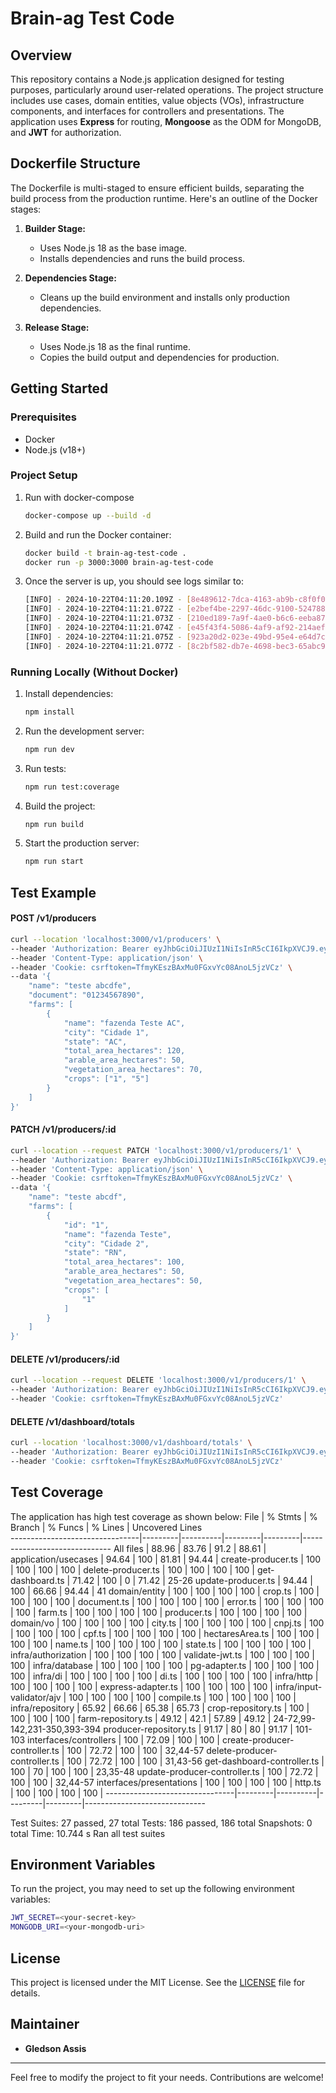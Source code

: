 # Brain-ag Test Code

## Overview

This repository contains a Node.js application designed for testing purposes, particularly around user-related operations. The project structure includes use cases, domain entities, value objects (VOs), infrastructure components, and interfaces for controllers and presentations. The application uses **Express** for routing, **Mongoose** as the ODM for MongoDB, and **JWT** for authorization.

## Dockerfile Structure

The Dockerfile is multi-staged to ensure efficient builds, separating the build process from the production runtime. Here's an outline of the Docker stages:

1. **Builder Stage:**
   - Uses Node.js 18 as the base image.
   - Installs dependencies and runs the build process.

2. **Dependencies Stage:**
   - Cleans up the build environment and installs only production dependencies.

3. **Release Stage:**
   - Uses Node.js 18 as the final runtime.
   - Copies the build output and dependencies for production.

## Getting Started

### Prerequisites

- Docker
- Node.js (v18+)

### Project Setup

1. Run with docker-compose
   ```bash
   docker-compose up --build -d
   ```

2. Build and run the Docker container:

   ```bash
   docker build -t brain-ag-test-code .
   docker run -p 3000:3000 brain-ag-test-code
   ```

3. Once the server is up, you should see logs similar to:

   ```bash
   [INFO] - 2024-10-22T04:11:20.109Z - [8e489612-7dca-4163-ab9b-c8f0f01a91ad] - ✅ [Successfully] - Database Connection
   [INFO] - 2024-10-22T04:11:21.072Z - [e2bef4be-2297-46dc-9100-524788d93f65] - ✅ Registering route: get | /v1/dashboard/totals
   [INFO] - 2024-10-22T04:11:21.073Z - [210ed189-7a9f-4ae0-b6c6-eeba87970b57] - ✅ Registering route: post | /v1/producers
   [INFO] - 2024-10-22T04:11:21.074Z - [e45f43f4-5086-4af9-af92-214aefa8be29] - ✅ Registering route: patch | /v1/producers/:id
   [INFO] - 2024-10-22T04:11:21.075Z - [923a20d2-023e-49bd-95e4-e64d7c333e65] - ✅ Registering route: delete | /v1/producers/:id
   [INFO] - 2024-10-22T04:11:21.077Z - [8c2bf582-db7e-4698-bec3-65abc97f180e] - ✅ [Successfully] - Server Startup - port: 3000
   ```

### Running Locally (Without Docker)

1. Install dependencies:

   ```bash
   npm install
   ```

2. Run the development server:

   ```bash
   npm run dev
   ```

3. Run tests:

   ```bash
   npm run test:coverage
   ```

4. Build the project:

   ```bash
   npm run build
   ```

5. Start the production server:

   ```bash
   npm run start
   ```

## Test Example


#### POST /v1/producers
```bash
curl --location 'localhost:3000/v1/producers' \
--header 'Authorization: Bearer eyJhbGciOiJIUzI1NiIsInR5cCI6IkpXVCJ9.eyJzdWIiOiIxMjM0NTY3ODkwIiwibmFtZSI6IkpvaG4gRG9lIiwiaWF0IjoxNTE2MjM5MDIyfQ.WHDfHlX4MCE-koQFp8lDU4Ei45ZilvlfDfASW1j4qlM' \
--header 'Content-Type: application/json' \
--header 'Cookie: csrftoken=TfmyKEszBAxMu0FGxvYc08AnoL5jzVCz' \
--data '{
    "name": "teste abcdfe",
    "document": "01234567890",
    "farms": [
        {
            "name": "fazenda Teste AC",
            "city": "Cidade 1",
            "state": "AC",
            "total_area_hectares": 120,
            "arable_area_hectares": 50,
            "vegetation_area_hectares": 70,
            "crops": ["1", "5"]
        }
    ]
}'
```

#### PATCH /v1/producers/:id
```bash
curl --location --request PATCH 'localhost:3000/v1/producers/1' \
--header 'Authorization: Bearer eyJhbGciOiJIUzI1NiIsInR5cCI6IkpXVCJ9.eyJzdWIiOiIxMjM0NTY3ODkwIiwibmFtZSI6IkpvaG4gRG9lIiwiaWF0IjoxNTE2MjM5MDIyfQ.WHDfHlX4MCE-koQFp8lDU4Ei45ZilvlfDfASW1j4qlM' \
--header 'Content-Type: application/json' \
--header 'Cookie: csrftoken=TfmyKEszBAxMu0FGxvYc08AnoL5jzVCz' \
--data '{
    "name": "teste abcdf",
    "farms": [
        {
            "id": "1",
            "name": "fazenda Teste",
            "city": "Cidade 2",
            "state": "RN",
            "total_area_hectares": 100,
            "arable_area_hectares": 50,
            "vegetation_area_hectares": 50,
            "crops": [
                "1"
            ]
        }
    ]
}'
```

#### DELETE /v1/producers/:id
```bash
curl --location --request DELETE 'localhost:3000/v1/producers/1' \
--header 'Authorization: Bearer eyJhbGciOiJIUzI1NiIsInR5cCI6IkpXVCJ9.eyJzdWIiOiIxMjM0NTY3ODkwIiwibmFtZSI6IkpvaG4gRG9lIiwiaWF0IjoxNTE2MjM5MDIyfQ.WHDfHlX4MCE-koQFp8lDU4Ei45ZilvlfDfASW1j4qlM' \
--header 'Cookie: csrftoken=TfmyKEszBAxMu0FGxvYc08AnoL5jzVCz'
```

#### DELETE /v1/dashboard/totals
```bash
curl --location 'localhost:3000/v1/dashboard/totals' \
--header 'Authorization: Bearer eyJhbGciOiJIUzI1NiIsInR5cCI6IkpXVCJ9.eyJzdWIiOiIxMjM0NTY3ODkwIiwibmFtZSI6IkpvaG4gRG9lIiwiaWF0IjoxNTE2MjM5MDIyfQ.WHDfHlX4MCE-koQFp8lDU4Ei45ZilvlfDfASW1j4qlM' \
--header 'Cookie: csrftoken=TfmyKEszBAxMu0FGxvYc08AnoL5jzVCz'
```


## Test Coverage

The application has high test coverage as shown below:
File                            | % Stmts | % Branch | % Funcs | % Lines | Uncovered Lines                                                                                                                                 
--------------------------------|---------|----------|---------|---------|------------------------------
All files                       |   88.96 |    83.76 |    91.2 |   88.61 | 
 application/usecases           |   94.64 |      100 |   81.81 |   94.44 | 
  create-producer.ts            |     100 |      100 |     100 |     100 | 
  delete-producer.ts            |     100 |      100 |     100 |     100 | 
  get-dashboard.ts              |   71.42 |      100 |       0 |   71.42 | 25-26
  update-producer.ts            |   94.44 |      100 |   66.66 |   94.44 | 41
 domain/entity                  |     100 |      100 |     100 |     100 | 
  crop.ts                       |     100 |      100 |     100 |     100 | 
  document.ts                   |     100 |      100 |     100 |     100 | 
  error.ts                      |     100 |      100 |     100 |     100 | 
  farm.ts                       |     100 |      100 |     100 |     100 | 
  producer.ts                   |     100 |      100 |     100 |     100 | 
 domain/vo                      |     100 |      100 |     100 |     100 | 
  city.ts                       |     100 |      100 |     100 |     100 | 
  cnpj.ts                       |     100 |      100 |     100 |     100 | 
  cpf.ts                        |     100 |      100 |     100 |     100 | 
  hectaresArea.ts               |     100 |      100 |     100 |     100 | 
  name.ts                       |     100 |      100 |     100 |     100 | 
  state.ts                      |     100 |      100 |     100 |     100 | 
 infra/authorization            |     100 |      100 |     100 |     100 | 
  validate-jwt.ts               |     100 |      100 |     100 |     100 | 
 infra/database                 |     100 |      100 |     100 |     100 | 
  pg-adapter.ts                 |     100 |      100 |     100 |     100 | 
 infra/di                       |     100 |      100 |     100 |     100 | 
  di.ts                         |     100 |      100 |     100 |     100 | 
 infra/http                     |     100 |      100 |     100 |     100 | 
  express-adapter.ts            |     100 |      100 |     100 |     100 | 
 infra/input-validator/ajv      |     100 |      100 |     100 |     100 | 
  compile.ts                    |     100 |      100 |     100 |     100 | 
 infra/repository               |   65.92 |    66.66 |   65.38 |   65.73 | 
  crop-repository.ts            |     100 |      100 |     100 |     100 | 
  farm-repository.ts            |   49.12 |     42.1 |   57.89 |   49.12 | 24-72,99-142,231-350,393-394
  producer-repository.ts        |   91.17 |       80 |      80 |   91.17 | 101-103
 interfaces/controllers         |     100 |    72.09 |     100 |     100 | 
  create-producer-controller.ts |     100 |    72.72 |     100 |     100 | 32,44-57
  delete-producer-controller.ts |     100 |    72.72 |     100 |     100 | 31,43-56
  get-dashboard-controller.ts   |     100 |       70 |     100 |     100 | 23,35-48
  update-producer-controller.ts |     100 |    72.72 |     100 |     100 | 32,44-57
 interfaces/presentations       |     100 |      100 |     100 |     100 | 
  http.ts                       |     100 |      100 |     100 |     100 | 
--------------------------------|---------|----------|---------|---------|------------------------------

Test Suites: 27 passed, 27 total
Tests:       186 passed, 186 total
Snapshots:   0 total
Time:        10.744 s
Ran all test suites

## Environment Variables

To run the project, you may need to set up the following environment variables:

```bash
JWT_SECRET=<your-secret-key>
MONGODB_URI=<your-mongodb-uri>
```

## License

This project is licensed under the MIT License. See the [LICENSE](./LICENSE) file for details.

## Maintainer

- **Gledson Assis**

---

Feel free to modify the project to fit your needs. Contributions are welcome!